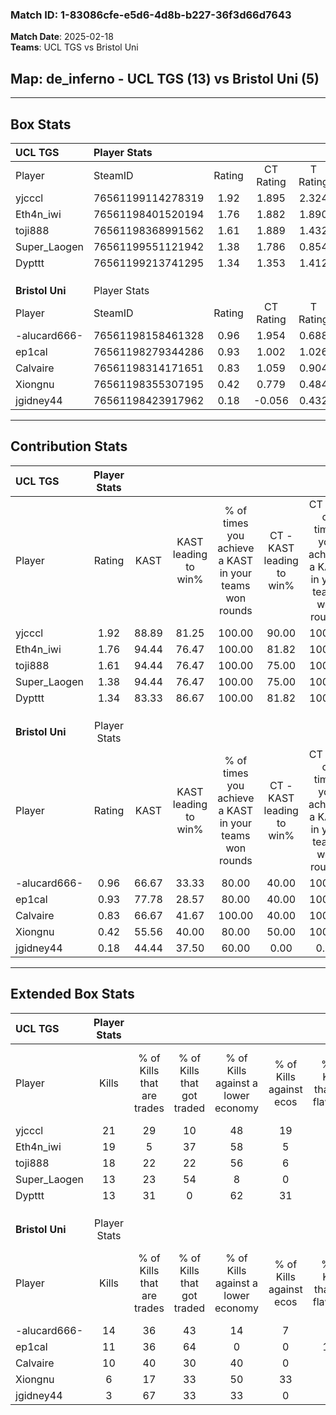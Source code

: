 ### Match ID: 1-83086cfe-e5d6-4d8b-b227-36f3d66d7643  
**Match Date**: 2025-02-18  
**Teams**: UCL TGS vs Bristol Uni  

## **Map**: de_inferno - UCL TGS (13) vs Bristol Uni (5)  
---  

## Box Stats  

| **UCL TGS**     | Player Stats      |        |           |          |       |       |       |         |        |      |     |
| :- | :- | :-: | :-: | :-: | :-: | :-: | :-: | :-: | :-: | :-: | :-: |
| Player          | SteamID           | Rating | CT Rating | T Rating | KAST  |  ADR  | Kills | Assists | Deaths | K/D  | HS% |
| yjcccl          | 76561199114278319 |  1.92  |   1.895   |  2.324   | 88.89 | 116.9 |  21   |    6    |   7    | 3.00 | 76  |
| Eth4n_iwi       | 76561198401520194 |  1.76  |   1.882   |  1.890   | 94.44 | 110.8 |  19   |    6    |   10   | 1.90 | 63  |
| toji888         | 76561198368991562 |  1.61  |   1.889   |  1.432   | 94.44 | 88.2  |  18   |    2    |   10   | 1.80 | 50  |
| Super_Laogen    | 76561199551121942 |  1.38  |   1.786   |  0.854   | 94.44 | 75.6  |  13   |    6    |   9    | 1.44 | 76  |
| Dypttt          | 76561199213741295 |  1.34  |   1.353   |  1.412   | 83.33 | 75.6  |  13   |    7    |   8    | 1.63 | 30  |
|                 |                   |        |           |          |       |       |       |         |        |      |     |
|                 |                   |        |           |          |       |       |       |         |        |      |     |
|                 |                   |        |           |          |       |       |       |         |        |      |     |
| **Bristol Uni** | Player Stats      |        |           |          |       |       |       |         |        |      |     |
| Player          | SteamID           | Rating | CT Rating | T Rating | KAST  |  ADR  | Kills | Assists | Deaths | K/D  | HS% |
| -alucard666-    | 76561198158461328 |  0.96  |   1.954   |  0.688   | 66.67 | 70.9  |  14   |    2    |   17   | 0.82 | 71  |
| ep1cal          | 76561198279344286 |  0.93  |   1.002   |  1.026   | 77.78 | 86.1  |  11   |    5    |   18   | 0.61 | 54  |
| Calvaire        | 76561198314171651 |  0.83  |   1.059   |  0.904   | 66.67 | 70.2  |  10   |    3    |   15   | 0.67 | 60  |
| Xiongnu         | 76561198355307195 |  0.42  |   0.779   |  0.484   | 55.56 | 44.8  |   6   |    4    |   17   | 0.35 | 50  |
| jgidney44       | 76561198423917962 |  0.18  |  -0.056   |  0.432   | 44.44 | 41.8  |   3   |    3    |   17   | 0.18 |  0  |
---  

## Contribution Stats  

| **UCL TGS**     | Player Stats |       |                      |                                                        |                           |                                                             |                          |                                                            |
| :- | :-: | :-: | :-: | :-: | :-: | :-: | :-: | :-: |
| Player          |    Rating    | KAST  | KAST leading to win% | % of times you achieve a KAST in your teams won rounds | CT - KAST leading to win% | CT - % of times you achieve a KAST in your teams won rounds | T - KAST leading to win% | T - % of times you achieve a KAST in your teams won rounds |
| yjcccl          |     1.92     | 88.89 |        81.25         |                         100.00                         |           90.00           |                           100.00                            |          66.67           |                           100.00                           |
| Eth4n_iwi       |     1.76     | 94.44 |        76.47         |                         100.00                         |           81.82           |                           100.00                            |          66.67           |                           100.00                           |
| toji888         |     1.61     | 94.44 |        76.47         |                         100.00                         |           75.00           |                           100.00                            |          80.00           |                           100.00                           |
| Super_Laogen    |     1.38     | 94.44 |        76.47         |                         100.00                         |           75.00           |                           100.00                            |          80.00           |                           100.00                           |
| Dypttt          |     1.34     | 83.33 |        86.67         |                         100.00                         |           81.82           |                           100.00                            |          100.00          |                           100.00                           |
|                 |              |       |                      |                                                        |                           |                                                             |                          |                                                            |
|                 |              |       |                      |                                                        |                           |                                                             |                          |                                                            |
|                 |              |       |                      |                                                        |                           |                                                             |                          |                                                            |
| **Bristol Uni** | Player Stats |       |                      |                                                        |                           |                                                             |                          |                                                            |
| Player          |    Rating    | KAST  | KAST leading to win% | % of times you achieve a KAST in your teams won rounds | CT - KAST leading to win% | CT - % of times you achieve a KAST in your teams won rounds | T - KAST leading to win% | T - % of times you achieve a KAST in your teams won rounds |
| -alucard666-    |     0.96     | 66.67 |        33.33         |                         80.00                          |           40.00           |                           100.00                            |          28.57           |                           66.67                            |
| ep1cal          |     0.93     | 77.78 |        28.57         |                         80.00                          |           40.00           |                           100.00                            |          22.22           |                           66.67                            |
| Calvaire        |     0.83     | 66.67 |        41.67         |                         100.00                         |           40.00           |                           100.00                            |          42.86           |                           100.00                           |
| Xiongnu         |     0.42     | 55.56 |        40.00         |                         80.00                          |           50.00           |                           100.00                            |          33.33           |                           66.67                            |
| jgidney44       |     0.18     | 44.44 |        37.50         |                         60.00                          |           0.00            |                            0.00                             |          50.00           |                           100.00                           |
---  

## Extended Box Stats  

| **UCL TGS**     | Player Stats |                            |                            |                                    |                         |                              |                                 |        |                             |                                     |                          |                               |                            |
| :- | :-: | :-: | :-: | :-: | :-: | :-: | :-: | :-: | :-: | :-: | :-: | :-: | :-: |
| Player          |    Kills     | % of Kills that are trades | % of Kills that got traded | % of Kills against a lower economy | % of Kills against ecos | % of Kills that are flawless | % of Kills that are close duels | Deaths | % of Deaths that get traded | % of Deaths against a lower economy | % of Deaths against ecos | % of Deaths that are flawless | % of Deaths that are close |
| yjcccl          |      21      |             29             |             10             |                 48                 |           19            |              76              |               10                |   7    |             57              |                 43                  |            14            |              86               |             0              |
| Eth4n_iwi       |      19      |             5              |             37             |                 58                 |            5            |              63              |               11                |   10   |             50              |                 40                  |            10            |              90               |             10             |
| toji888         |      18      |             22             |             22             |                 56                 |            6            |              72              |                0                |   10   |             50              |                 50                  |            10            |              100              |             0              |
| Super_Laogen    |      13      |             23             |             54             |                 8                  |            0            |              54              |                8                |   9    |             44              |                 33                  |            0             |              100              |             0              |
| Dypttt          |      13      |             31             |             0              |                 62                 |           31            |              85              |                0                |   8    |             13              |                 13                  |            0             |              63               |             0              |
|                 |              |                            |                            |                                    |                         |                              |                                 |        |                             |                                     |                          |                               |                            |
|                 |              |                            |                            |                                    |                         |                              |                                 |        |                             |                                     |                          |                               |                            |
|                 |              |                            |                            |                                    |                         |                              |                                 |        |                             |                                     |                          |                               |                            |
| **Bristol Uni** | Player Stats |                            |                            |                                    |                         |                              |                                 |        |                             |                                     |                          |                               |                            |
| Player          |    Kills     | % of Kills that are trades | % of Kills that got traded | % of Kills against a lower economy | % of Kills against ecos | % of Kills that are flawless | % of Kills that are close duels | Deaths | % of Deaths that get traded | % of Deaths against a lower economy | % of Deaths against ecos | % of Deaths that are flawless | % of Deaths that are close |
| -alucard666-    |      14      |             36             |             43             |                 14                 |            7            |              71              |                7                |   17   |             29              |                 18                  |            6             |              88               |             0              |
| ep1cal          |      11      |             36             |             64             |                 0                  |            0            |             100              |                0                |   18   |             17              |                 17                  |            6             |              44               |             11             |
| Calvaire        |      10      |             40             |             30             |                 40                 |            0            |              80              |                0                |   15   |             27              |                  7                  |            7             |              73               |             7              |
| Xiongnu         |      6       |             17             |             33             |                 50                 |           33            |              83              |                0                |   17   |             29              |                 18                  |            6             |              82               |             0              |
| jgidney44       |      3       |             67             |             33             |                 33                 |            0            |              67              |                0                |   17   |             18              |                 12                  |            6             |              65               |             12             |
